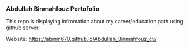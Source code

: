 
### Abdullah Binmahfouz Portofolio

This repo is displaying infromation about my career/education path using github server.

Website: 
https://abinm670.github.io/Abdullah_Binmahfouz_cv/











